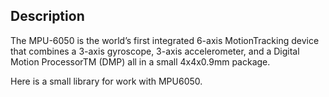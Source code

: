 Description
------------

The MPU-6050 is the world’s first integrated 6-axis MotionTracking device that combines a 3-axis gyroscope, 3-axis accelerometer, and a Digital Motion ProcessorTM (DMP) all in a small 4x4x0.9mm package.

Here is a small library for work with MPU6050.
